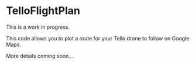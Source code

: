 # TelloFlightPlan

This is a work in progress.

This code allows you to plot a route for your Tello drone to follow on Google Maps.

More details coming soon...